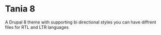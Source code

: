# Tania 8
A Drupal 8 theme with supporting bi directional styles
you can have diffrent files for RTL and LTR languages
